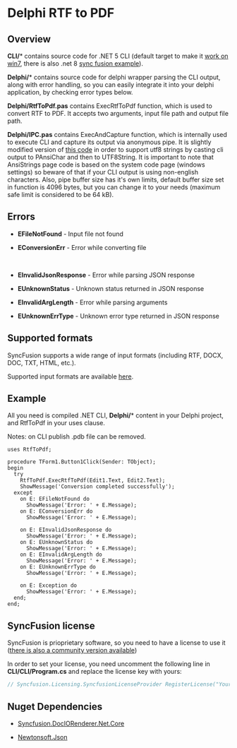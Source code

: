 # Delphi RTF to PDF

## Overview

**CLI/*** contains source code for .NET 5 CLI (default target to make it [work on win7](https://github.com/dotnet/core/blob/main/release-notes/5.0/5.0-supported-os.md), there is also .net 8 [sync fusion example](https://github.com/SyncfusionExamples/DocIO-Examples/blob/main/Word-to-PDF-Conversion/Convert-Word-document-to-PDF/.NET/Convert-Word-document-to-PDF/Convert-Word-document-to-PDF.csproj)).

**Delphi/*** contains source code for delphi wrapper parsing the CLI output, along with error handling, so you can easily integrate it into your delphi application, by checking error types below.

**Delphi/RtfToPdf.pas** contains ExecRtfToPdf function, which is used to convert RTF to PDF. It accepts two arguments, input file path and output file path.

**Delphi/IPC.pas** contains ExecAndCapture function, which is internally used to execute CLI and capture its output via anonymous pipe. It is slightly modified version of [this code](https://github.com/ThomasJaeger/VisualMASM/blob/b809d4efa0202523333f29fb3a84122fea410b22/Domain/uSharedGlobals.pas#L232) in order to support utf8 strings by casting cli output to PAnsiChar and then to UTF8String. It is important to note that AnsiStrings page code is based on the system code page (windows settings) so beware of that if your CLI output is using non-english characters. Also, pipe buffer size has it's own limits, default buffer size set in function is 4096 bytes, but you can change it to your needs (maximum safe limit is considered to be 64 kB).

## Errors

- **EFileNotFound** - Input file not found

- **EConversionErr** - Error while converting file

<br>

- **EInvalidJsonResponse** - Error while parsing JSON response

- **EUnknownStatus** - Unknown status returned in JSON response

- **EInvalidArgLength** - Error while parsing arguments

- **EUnknownErrType** - Unknown error type returned in JSON response

## Supported formats

SyncFusion supports a wide range of input formats (including RTF, DOCX, DOC, TXT, HTML, etc.).

Supported input formats are available [here](https://help.syncfusion.com/document-processing/word/conversions/word-to-pdf/net/word-to-pdf?cs-save-lang=1&cs-lang=csharp#supported-file-formats).

## Example

All you need is compiled .NET CLI, **Delphi/*** content in your Delphi project, and RtfToPdf in your uses clause.

Notes: on CLI publish .pdb file can be removed.

```delphi
uses RtfToPdf;

procedure TForm1.Button1Click(Sender: TObject);
begin
  try
    RtfToPdf.ExecRtfToPdf(Edit1.Text, Edit2.Text);
    ShowMessage('Conversion completed successfully');
  except
    on E: EFileNotFound do
      ShowMessage('Error: ' + E.Message);
    on E: EConversionErr do
      ShowMessage('Error: ' + E.Message);

    on E: EInvalidJsonResponse do
      ShowMessage('Error: ' + E.Message);
    on E: EUnknownStatus do
      ShowMessage('Error: ' + E.Message);
    on E: EInvalidArgLength do
      ShowMessage('Error: ' + E.Message);
    on E: EUnknownErrType do
      ShowMessage('Error: ' + E.Message);

    on E: Exception do
      ShowMessage('Error: ' + E.Message);
  end;
end;
```

## SyncFusion license

SyncFusion is prioprietary software, so you need to have a license to use it ([there is also a community version available](https://www.syncfusion.com/products/communitylicense))

In order to set your license, you need uncomment the following line in **CLI/CLI/Program.cs** and replace the license key with yours:

```csharp
// Syncfusion.Licensing.SyncfusionLicenseProvider RegisterLicense("Your License Key");
```

## Nuget Dependencies

- [Syncfusion.DocIORenderer.Net.Core](https://www.nuget.org/packages/Syncfusion.DocIORenderer.Net.Core)

- [Newtonsoft.Json](https://www.nuget.org/packages/newtonsoft.json/)